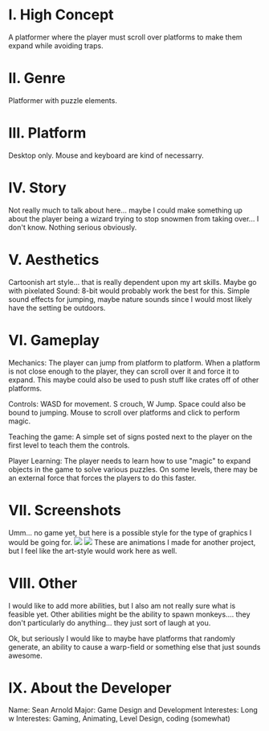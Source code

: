 # I. High Concept #
A platformer where the player must scroll over platforms 
to make them expand while avoiding traps.
	
# II. Genre #
Platformer with puzzle elements.
	
# III. Platform #
Desktop only. Mouse and keyboard are kind of necessarry.
	
# IV. Story #
Not really much to talk about here... maybe I could make 
something up about the player being a wizard trying to stop 
snowmen from taking over... I don't know. Nothing serious 
obviously.
	
# V. Aesthetics #
Cartoonish art style... that is really dependent upon my 
art skills. Maybe go with pixelated
Sound: 8-bit would probably work the best for this. Simple 
sound effects for jumping, maybe nature sounds since 
I would most likely have the setting be outdoors.
	
# VI. Gameplay #
Mechanics: The player can jump from platform to platform. 
When a platform is not close enough to the player, they 
can scroll over it and force it to expand. This maybe 
could also be used to push stuff like crates off of other
platforms.

Controls: WASD for movement. S crouch, W Jump. Space 
could also be bound to jumping. Mouse to scroll over 
platforms and click to perform magic.

Teaching the game: A simple set of signs posted next 
to the player on the first level to teach them the
controls.

Player Learning: The player needs to learn how to use 
"magic" to expand objects in the game to solve various
puzzles. On some levels, there may be an external force 
that forces the players to do this faster.
	
# VII. Screenshots #
Umm... no game yet, but here is a possible style for the 
type of graphics I would be going for.
![](https://mir-s3-cdn-cf.behance.net/project_modules/disp/ee192a56305671.59a8938a4a9ee.gif)
![](https://mir-s3-cdn-cf.behance.net/project_modules/disp/4b8de156305671.59a8938a48e5c.gif)
These are animations I made for another project, 
but I feel like the art-style would work here as well.

# VIII. Other #
I would like to add more abilities, but I also am not really
sure what is feasible yet. Other abilities might be the ability
to spawn monkeys.... they don't particularly do anything... 
they just sort of laugh at you.

Ok, but seriously I would like to maybe have platforms that 
randomly generate, an ability to cause a warp-field or something 
else that just sounds awesome.

# IX. About the Developer #
Name: Sean Arnold
Major: Game Design and Development
Interestes: Long w
Interestes: Gaming, Animating, Level Design, coding (somewhat)
